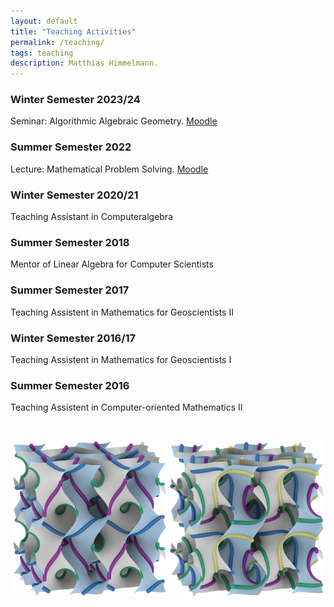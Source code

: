 ```yaml
---
layout: default
title: "Teaching Activities"
permalink: /teaching/
tags: teaching
description: Matthias Himmelmann.
---
```

<p style="font-size: 90%;">
<h3>Winter Semester 2023/24</h3>
  Seminar: Algorithmic Algebraic Geometry. <a href="https://moodle2.uni-potsdam.de/course/view.php?id=38570">Moodle</a>
<h3>Summer Semester 2022</h3>
  Lecture: Mathematical Problem Solving. <a href="https://moodle2.uni-potsdam.de/course/view.php?id=33151">Moodle</a>
<h3>Winter Semester 2020/21</h3>
  Teaching Assistant in Computeralgebra
<h3>Summer Semester 2018</h3>
  Mentor of Linear Algebra for Computer Scientists
<h3>Summer Semester 2017</h3>
  Teaching Assistent in Mathematics for Geoscientists II
<h3>Winter Semester 2016/17</h3>
  Teaching Assistent in Mathematics for Geoscientists I
<h3>Summer Semester 2016</h3>
  Teaching Assistent in Computer-oriented Mathematics II
</p>

<br>
<p> </p>
<p style="text-align: center;">
<img src="/images/bmnlinesongyroid.png" title="The $\Gamma^+$ rod packing depicted as lines on the gyroid" alt="The $\Gamma^+$ rod packing depicted as lines on the gyroid" width="49%" height="49%"/>
<img src="/images/sgnlinesongyroid.png" title="The $\Sigma^+$ rod packing depicted as lines on the gyroid" alt="The $\Sigma^+$ rod packing depicted as lines on the gyroid" width="49%" height="49%"/>
</p>

